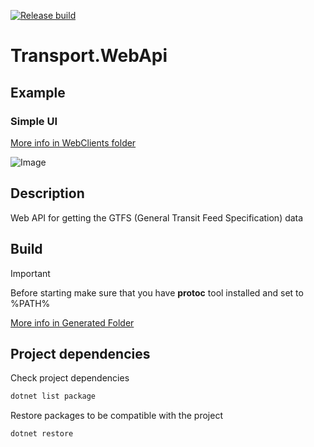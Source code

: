 [![Release build](https://github.com/n1sk4/Transport.WebApi/actions/workflows/release_build.yml/badge.svg)](https://github.com/n1sk4/Transport.WebApi/actions/workflows/release_build.yml)

# Transport.WebApi

## Example
### Simple UI
[More info in WebClients folder](WebClients/simple-client/ReadMe.md)

![Image]([Webclients/simple-client/image.png?raw=true](https://github.com/n1sk4/Transport.WebApi/blob/master/WebClients/simple-client/image.png))


## Description
Web API for getting the GTFS (General Transit Feed Specification) data

## Build
> [!IMPORTANT] 
> Before starting make sure that you have **protoc** tool installed and set to %PATH%

[More info in Generated Folder](Services/Generated/ReadMe.md)


## Project dependencies
Check project dependencies
```bash
dotnet list package
```

Restore packages to be compatible with the project
```bash
dotnet restore
```
